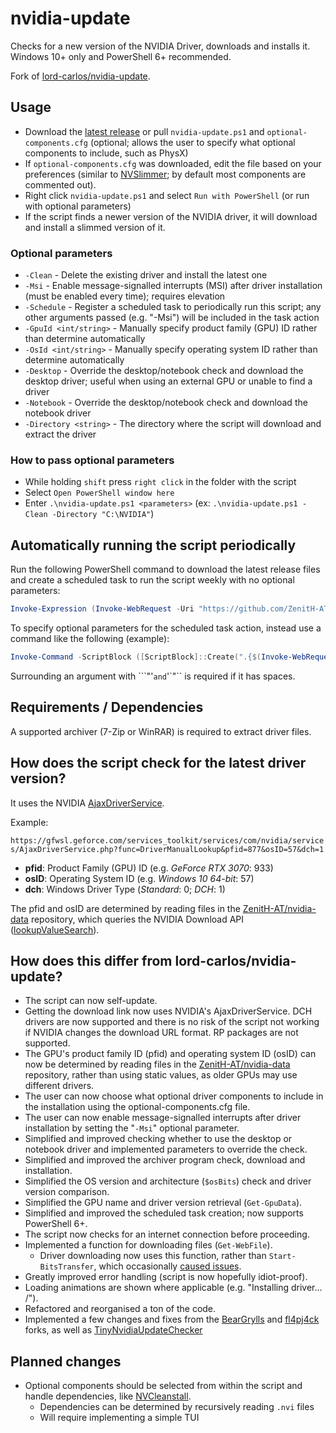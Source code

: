 # nvidia-update

Checks for a new version of the NVIDIA Driver, downloads and installs it. Windows 10+ only and PowerShell 6+ recommended.

Fork of [lord-carlos/nvidia-update](https://github.com/lord-carlos/nvidia-update).

## Usage

- Download the [latest release](https://github.com/ZenitH-AT/nvidia-update/releases/latest) or pull `nvidia-update.ps1` and `optional-components.cfg` (optional; allows the user to specify what optional components to include, such as PhysX)
- If `optional-components.cfg` was downloaded, edit the file based on your preferences (similar to [NVSlimmer](https://forums.guru3d.com/threads/nvslimmer-nvidia-driver-slimming-utility.423072); by default most components are commented out).
- Right click `nvidia-update.ps1` and select `Run with PowerShell` (or run with optional parameters)
- If the script finds a newer version of the NVIDIA driver, it will download and install a slimmed version of it.

### Optional parameters

- `-Clean` - Delete the existing driver and install the latest one
- `-Msi` - Enable message-signalled interrupts (MSI) after driver installation (must be enabled every time); requires elevation
- `-Schedule` - Register a scheduled task to periodically run this script; any other arguments passed (e.g. "-Msi") will be included in the task action
- `-GpuId <int/string>` - Manually specify product family (GPU) ID rather than determine automatically
- `-OsId <int/string>` - Manually specify operating system ID rather than determine automatically
- `-Desktop` - Override the desktop/notebook check and download the desktop driver; useful when using an external GPU or unable to find a driver
- `-Notebook` - Override the desktop/notebook check and download the notebook driver
- `-Directory <string>` - The directory where the script will download and extract the driver

### How to pass optional parameters

- While holding `shift` press `right click` in the folder with the script
- Select `Open PowerShell window here`
- Enter `.\nvidia-update.ps1 <parameters>` (ex: `.\nvidia-update.ps1 -Clean -Directory "C:\NVIDIA"`)

## Automatically running the script periodically

Run the following PowerShell command to download the latest release files and create a scheduled task to run the script weekly with no optional parameters:

```ps1
Invoke-Expression (Invoke-WebRequest -Uri "https://github.com/ZenitH-AT/nvidia-update/raw/main/schedule.ps1")
```

To specify optional parameters for the scheduled task action, instead use a command like the following (example):

```ps1
Invoke-Command -ScriptBlock ([ScriptBlock]::Create(".{$(Invoke-WebRequest -Uri "https://github.com/ZenitH-AT/nvidia-update/raw/main/schedule.ps1")} -Force -DownloadDir `"'C:\Users\user\NVIDIA download'`""))
```

Surrounding an argument with ```"'`` and ``'`"`` is required if it has spaces.

## Requirements / Dependencies

A supported archiver (7-Zip or WinRAR) is required to extract driver files.

## How does the script check for the latest driver version?

It uses the NVIDIA [AjaxDriverService](https://gfwsl.geforce.com/services_toolkit/services/com/nvidia/services/AjaxDriverService.php).

Example:

`https://gfwsl.geforce.com/services_toolkit/services/com/nvidia/services/AjaxDriverService.php?func=DriverManualLookup&pfid=877&osID=57&dch=1`

- **pfid**: Product Family (GPU) ID (e.g. _GeForce RTX 3070_: 933)
- **osID**: Operating System ID (e.g. _Windows 10 64-bit_: 57)
- **dch**: Windows Driver Type (_Standard_: 0; _DCH_: 1)

The pfid and osID are determined by reading files in the [ZenitH-AT/nvidia-data](https://github.com/ZenitH-AT/nvidia-data) repository, which queries the NVIDIA Download API ([lookupValueSearch](https://www.nvidia.com/Download/API/lookupValueSearch.aspx)).

## How does this differ from lord-carlos/nvidia-update?

- The script can now self-update.
- Getting the download link now uses NVIDIA's AjaxDriverService. DCH drivers are now supported and there is no risk of the script not working if NVIDIA changes the download URL format. RP packages are not supported.
- The GPU's product family ID (pfid) and operating system ID (osID) can now be determined by reading files in the [ZenitH-AT/nvidia-data](https://github.com/ZenitH-AT/nvidia-data) repository, rather than using static values, as older GPUs may use different drivers.
- The user can now choose what optional driver components to include in the installation using the optional-components.cfg file.
- The user can now enable message-signalled interrupts after driver installation by setting the "`-Msi`" optional parameter.
- Simplified and improved checking whether to use the desktop or notebook driver and implemented parameters to override the check.
- Simplified and improved the archiver program check, download and installation.
- Simplified the OS version and architecture (`$osBits`) check and driver version comparison.
- Simplified the GPU name and driver version retrieval (`Get-GpuData`).
- Simplified and improved the scheduled task creation; now supports PowerShell 6+.
- The script now checks for an internet connection before proceeding.
- Implemented a function for downloading files (`Get-WebFile`).
	- Driver downloading now uses this function, rather than `Start-BitsTransfer`, which occasionally [caused issues](https://i.imgur.com/TcCenpo.png).
- Greatly improved error handling (script is now hopefully idiot-proof).
- Loading animations are shown where applicable (e.g. "Installing driver... /").
- Refactored and reorganised a ton of the code.
- Implemented a few changes and fixes from the [BearGrylls](https://github.com/BearGrylls/nvidia-update) and [fl4pj4ck](https://github.com/fl4pj4ck/nvidia-update) forks, as well as [TinyNvidiaUpdateChecker](https://github.com/ElPumpo/TinyNvidiaUpdateChecker)

## Planned changes

- Optional components should be selected from within the script and handle dependencies, like [NVCleanstall](https://www.techpowerup.com/nvcleanstall/).
	- Dependencies can be determined by recursively reading `.nvi` files
	- Will require implementing a simple TUI
